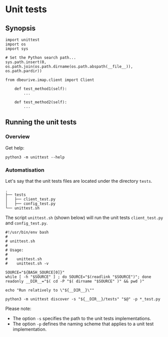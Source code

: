 # Unit tests

## Synopsis

    import unittest
    import os
    import sys

    # Set the Python search path...
    sys.path.insert(0, os.path.join(os.path.dirname(os.path.abspath(__file__)), os.path.pardir))

    from dbeurive.imap.client import Client
        
        def test_method1(self):
            ...

        def test_method2(self):
            ...

## Running the unit tests

### Overview

Get help:

    python3 -m unittest --help

### Automatisation

Let's say that the unit tests files are located under the directory `tests`.

    .
    ├── tests
    │   ├── client_test.py
    │   ├── config_test.py
    └── unittest.sh

The script `unittest.sh` (shown below) will run the unit tests `client_test.py` and `config_test.py`.

    #!/usr/bin/env bash
    # 
    # unittest.sh
    #
    # Usage:
    #
    #    unittest.sh
    #    unittest.sh -v

    SOURCE="${BASH_SOURCE[0]}"
    while [ -h "$SOURCE" ] ; do SOURCE="$(readlink "$SOURCE")"; done
    readonly __DIR__="$( cd -P "$( dirname "$SOURCE" )" && pwd )"

    echo "Run relatively to \"${__DIR__}\""

    python3 -m unittest discover -s "${__DIR__}/tests" "$@" -p *_test.py

Please note:

* The option `-s` specifies the path to the unit tests implementations.
* The option `-p` defines the naming scheme that applies to a unit test implementation.

